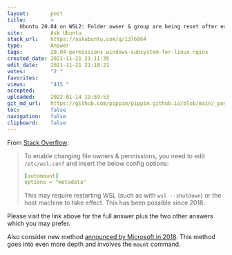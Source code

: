 ```yaml
---
layout:       post
title:        >
    Ubuntu 20.04 on WSL2: Folder owner & group are being reset after each start
site:         Ask Ubuntu
stack_url:    https://askubuntu.com/q/1376864
type:         Answer
tags:         20.04 permissions windows-subsystem-for-linux nginx
created_date: 2021-11-21 21:11:35
edit_date:    2021-11-21 21:18:21
votes:        "2 "
favorites:    
views:        "415 "
accepted:     
uploaded:     2022-01-14 19:59:53
git_md_url:   https://github.com/pippim/pippim.github.io/blob/main/_posts/2021/2021-11-21-Ubuntu-20.04-on-WSL2:-Folder-owner-^-group-are-being-reset-after-each-start.md
toc:          false
navigation:   false
clipboard:    false
---
```


From [Stack Overflow](https://stackoverflow.com/questions/46610256/chmod-wsl-bash-doesnt-work):

> To enable changing file owners & permissions, you need to edit  
> `/etc/wsl.conf` and insert the below config options:  
>   
>    ``` yaml   
>    [automount]   
>    options = "metadata"   
>    ```  
>   
> This may require restarting WSL (such as with `wsl --shutdown`) or the  
> host machine to take effect. This has been possible since 2018.  

Please visit the link above for the full answer plus the two other answers which you may prefer.

Also consider new method [announced by Microsoft in 2018](https://devblogs.microsoft.com/commandline/chmod-chown-wsl-improvements/). This method goes into even more depth and involves the `mount` command.

